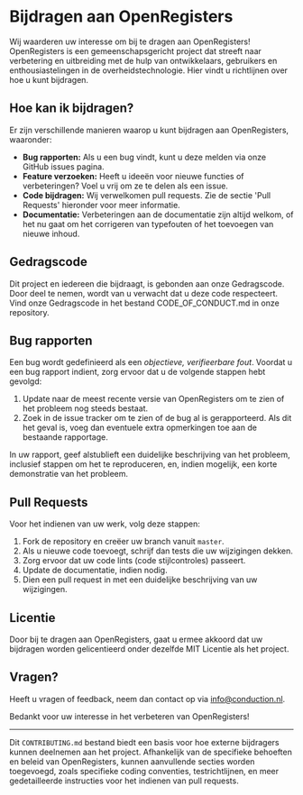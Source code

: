 # Bijdragen aan OpenRegisters

Wij waarderen uw interesse om bij te dragen aan OpenRegisters! OpenRegisters is een gemeenschapsgericht project dat streeft naar verbetering en uitbreiding met de hulp van ontwikkelaars, gebruikers en enthousiastelingen in de overheidstechnologie. Hier vindt u richtlijnen over hoe u kunt bijdragen.

## Hoe kan ik bijdragen?

Er zijn verschillende manieren waarop u kunt bijdragen aan OpenRegisters, waaronder:

- **Bug rapporten:** Als u een bug vindt, kunt u deze melden via onze GitHub issues pagina.
- **Feature verzoeken:** Heeft u ideeën voor nieuwe functies of verbeteringen? Voel u vrij om ze te delen als een issue.
- **Code bijdragen:** Wij verwelkomen pull requests. Zie de sectie 'Pull Requests' hieronder voor meer informatie.
- **Documentatie:** Verbeteringen aan de documentatie zijn altijd welkom, of het nu gaat om het corrigeren van typefouten of het toevoegen van nieuwe inhoud.

## Gedragscode

Dit project en iedereen die bijdraagt, is gebonden aan onze Gedragscode. Door deel te nemen, wordt van u verwacht dat u deze code respecteert. Vind onze Gedragscode in het bestand CODE_OF_CONDUCT.md in onze repository.

## Bug rapporten

Een bug wordt gedefinieerd als een *objectieve, verifieerbare fout*. Voordat u een bug rapport indient, zorg ervoor dat u de volgende stappen hebt gevolgd:

1. Update naar de meest recente versie van OpenRegisters om te zien of het probleem nog steeds bestaat.
2. Zoek in de issue tracker om te zien of de bug al is gerapporteerd. Als dit het geval is, voeg dan eventuele extra opmerkingen toe aan de bestaande rapportage.

In uw rapport, geef alstublieft een duidelijke beschrijving van het probleem, inclusief stappen om het te reproduceren, en, indien mogelijk, een korte demonstratie van het probleem.

## Pull Requests

Voor het indienen van uw werk, volg deze stappen:

1. Fork de repository en creëer uw branch vanuit `master`.
2. Als u nieuwe code toevoegt, schrijf dan tests die uw wijzigingen dekken.
3. Zorg ervoor dat uw code lints (code stijlcontroles) passeert.
4. Update de documentatie, indien nodig.
5. Dien een pull request in met een duidelijke beschrijving van uw wijzigingen.

## Licentie

Door bij te dragen aan OpenRegisters, gaat u ermee akkoord dat uw bijdragen worden gelicentieerd onder dezelfde MIT Licentie als het project.

## Vragen?

Heeft u vragen of feedback, neem dan contact op via [info@conduction.nl](mailto:info@conduction.nl).

Bedankt voor uw interesse in het verbeteren van OpenRegisters!

---

Dit `CONTRIBUTING.md` bestand biedt een basis voor hoe externe bijdragers kunnen deelnemen aan het project. Afhankelijk van de specifieke behoeften en beleid van OpenRegisters, kunnen aanvullende secties worden toegevoegd, zoals specifieke coding conventies, testrichtlijnen, en meer gedetailleerde instructies voor het indienen van pull requests.
